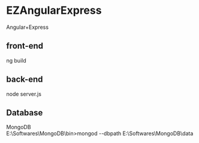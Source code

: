 # EZAngularExpress
Angular+Express

## front-end
ng build

## back-end
node server.js

## Database
MongoDB  
E:\Softwares\MongoDB\bin>mongod --dbpath E:\Softwares\MongoDB\data  